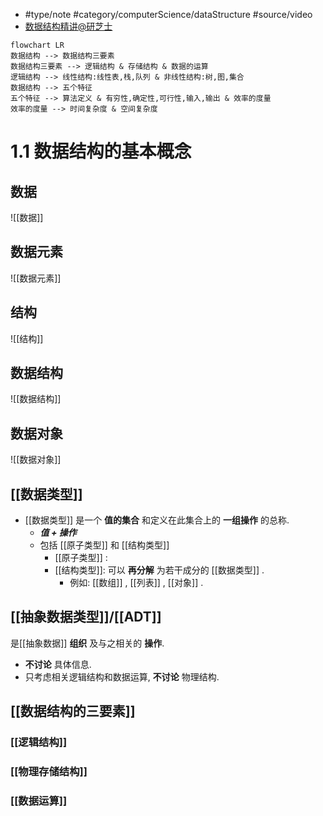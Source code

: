 - #type/note #category/computerScience/dataStructure #source/video
- [数据结构精讲@研芝士](https://youtube.com/playlist?list=PLjAs5kw1NNs2Gybp6TWrmvjmpylw1zQc6)

```mermaid
flowchart LR
数据结构 --> 数据结构三要素
数据结构三要素 --> 逻辑结构 & 存储结构 & 数据的运算
逻辑结构 --> 线性结构:线性表,栈,队列 & 非线性结构:树,图,集合
数据结构 --> 五个特征
五个特征 --> 算法定义 & 有穷性,确定性,可行性,输入,输出 & 效率的度量
效率的度量 --> 时间复杂度 & 空间复杂度
```


# 1.1 数据结构的基本概念

## 数据
![[数据]]

## 数据元素
![[数据元素]]

## 结构
![[结构]]

## 数据结构
![[数据结构]]

## 数据对象
![[数据对象]]

## [[数据类型]]
- [[数据类型]] 是一个 **值的集合** 和定义在此集合上的 **一组操作** 的总称.
	- ***值 + 操作*** 
	- 包括 [[原子类型]] 和 [[结构类型]]
		- [[原子类型]] :
		- [[结构类型]]: 可以 **再分解** 为若干成分的 [[数据类型]]  .
			- 例如: [[数组]] , [[列表]] , [[对象]] . 

## [[抽象数据类型]]/[[ADT]]

是[[抽象数据]] **组织** 及与之相关的 **操作**.
- **不讨论** 具体信息.
- 只考虑相关逻辑结构和数据运算, **不讨论** 物理结构.


## [[数据结构的三要素]]
### [[逻辑结构]]
### [[物理存储结构]]
### [[数据运算]]
